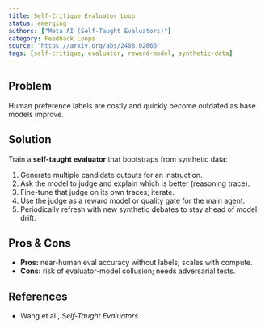 ```yaml
---
title: Self-Critique Evaluator Loop
status: emerging
authors: ["Meta AI (Self-Taught Evaluators)"]
category: Feedback Loops
source: "https://arxiv.org/abs/2408.02666"
tags: [self-critique, evaluator, reward-model, synthetic-data]
---
```


## Problem
Human preference labels are costly and quickly become outdated as base models improve.

## Solution
Train a **self-taught evaluator** that bootstraps from synthetic data:

1. Generate multiple candidate outputs for an instruction.  
2. Ask the model to judge and explain which is better (reasoning trace).  
3. Fine-tune that judge on its own traces; iterate.  
4. Use the judge as a reward model or quality gate for the main agent.  
5. Periodically refresh with new synthetic debates to stay ahead of model drift.

## Pros & Cons
- **Pros:** near-human eval accuracy without labels; scales with compute.  
- **Cons:** risk of evaluator-model collusion; needs adversarial tests.

## References
- Wang et al., *Self-Taught Evaluators*